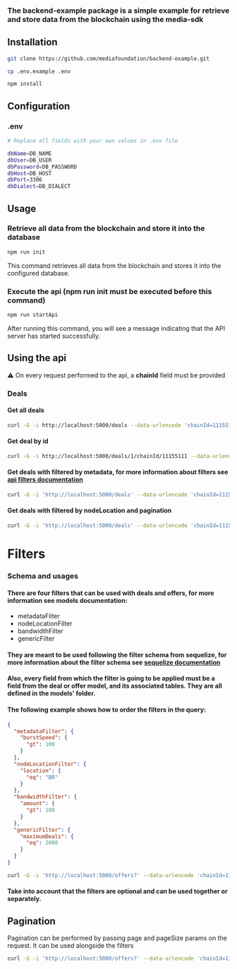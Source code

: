 ### The backend-example package is a simple example for retrieve and store data from the blockchain using the media-sdk

## Installation
```bash
git clone https://github.com/mediafoundation/backend-example.git

cp .env.example .env

npm install
```

## Configuration
### .env
```bash
# Replace all fields with your own values in .env file

dbName=DB_NAME
dbUser=DB_USER
dbPassword=DB_PASSWORD
dbHost=DB_HOST
dbPort=3306
dbDialect=DB_DIALECT
```

## Usage
### Retrieve all data from the blockchain and store it into the database
```bash
npm run init
```
This command retrieves all data from the blockchain and stores it into the configured database.

### Execute the api (npm run init must be executed before this command)
```bash
npm run startApi
```
After running this command, you will see a message indicating that the API server has started successfully.

## Using the api

⚠️ On every request performed to the api, a **chainId** field must be provided

### Deals

#### Get all deals
```bash
curl -G -i http://localhost:5000/deals --data-urlencode 'chainId=11155111'
```
#### Get deal by id
```bash
curl -G -i http://localhost:5000/deals/1/chainId/11155111 --data-urlencode 'chainId=11155111'
```
#### Get deals with filtered by metadata, for more information about filters see [api filters documentation](#filters)
```bash
curl -G -i 'http://localhost:5000/deals' --data-urlencode 'chainId=11155111' --data-urlencode 'filter={"metadataFilter": {"burstSpeed": {"gt": 100}}}'
```
#### Get deals with filtered by nodeLocation and pagination
```bash
curl -G -i 'http://localhost:5000/deals' --data-urlencode 'chainId=11155111' --data-urlencode 'filter={"nodeLocationFilter": {"location": {"eq": "BR"}}}' --data-urlencode 'pageSize=10'
```

# Filters
### Schema and usages
#### There are four filters that can be used with deals and offers, for more information see models documentation:
- metadataFilter
- nodeLocationFilter
- bandwidthFilter
- genericFilter
#### They are meant to be used following the filter schema from sequelize, for more information about the filter schema see [sequelize documentation](https://sequelize.org/master/manual/model-querying-basics.html#operators)
#### Also, every field from which the filter is going to be applied must be a field from the deal or offer model, and its associated tables. They are all defined in the models' folder.

#### The following example shows how to order the filters in the query:
```json
{
  "metadataFilter": {
    "burstSpeed": {
      "gt": 100
    }
  },
  "nodeLocationFilter": {
    "location": {
      "eq": "BR"
    }
  },
  "bandwidthFilter": {
    "amount": {
      "gt": 100
    }
  },
  "genericFilter": {
    "maximumDeals": {
      "eq": 2000
    }
  }
}
```
```bash
curl -G -i 'http://localhost:5000/offers?' --data-urlencode 'chainId=11155111' --data-urlencode 'filters={"metadataFilter": {"burstSpeed": {"gt": 100}}, "nodeLocationFilter": {"location": {"eq": "BR"}}, "bandwidthFilter": {"amount": {"eq": 1}}, "genericFilter": {"maximumDeals": {"gt": 100}}}'
```
#### Take into account that the filters are optional and can be used together or separately.

## Pagination
Pagination can be performed by passing page and pageSize params on the request. It can be used alongside the filters

```bash
curl -G -i 'http://localhost:5000/offers?' --data-urlencode 'chainId=11155111' --data-urlencode 'page=1' --data-urlencode 'pageSize=10'
```
